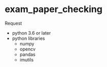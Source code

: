 # exam_paper_checking

Request
- python 3.6 or later
- python libraries
    - numpy
    - opencv
    - pandas
    - imutils
